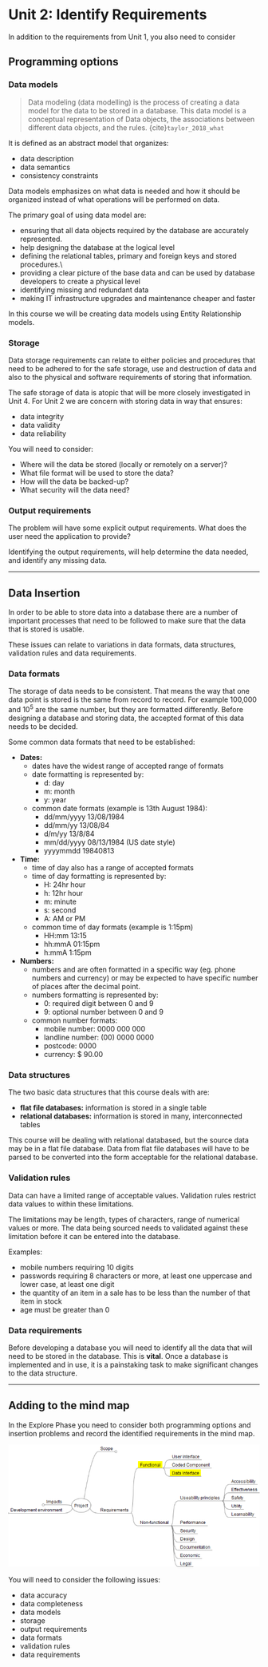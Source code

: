 # Unit 2: Identify Requirements

In addition to the requirements from Unit 1, you also need to consider

## Programming options

### Data models

> Data modeling (data modelling) is the process of creating a data model for the data to be stored in a database. This data model is a conceptual representation of Data objects, the associations between different data objects, and the rules. {cite}`taylor_2018_what`

It is defined as an abstract model that organizes:

- data description
- data semantics
- consistency constraints

Data models emphasizes on what data is needed and how it should be organized instead of what operations will be performed on data.

The primary goal of using data model are:

- ensuring that all data objects required by the database are accurately represented.
- help designing the database at the logical level
- defining the relational tables, primary and foreign keys and stored procedures.\
- providing a clear picture of the base data and can be used by database developers to create a physical level
- identifying missing and redundant data
- making IT infrastructure upgrades and maintenance cheaper and faster

In this course we will be creating data models using Entity Relationship models.

### Storage

Data storage requirements can relate to either policies and procedures that need to be adhered to for
the safe storage, use and destruction of data and also to the physical and software requirements of
storing that information.

The safe storage of data is atopic that will be more closely investigated in Unit 4. For Unit 2 we are concern with storing data in way that ensures:

- data integrity
- data validity
- data reliability

You will need to consider:

- Where will the data be stored (locally or remotely on a server)?
- What file format will be used to store the data?
- How will the data be backed-up?
- What security will the data need?

### Output requirements

The problem will have some explicit output requirements. What does the user need the application to provide?

Identifying the output requirements, will help determine the data needed, and identify any missing data.

---

## Data Insertion

In order to be able to store data into a database there are a number of important processes that need to be followed to make sure that the data that is stored is usable.

These issues can relate to variations in data formats, data structures, validation rules and data
requirements.

### Data formats

The storage of data needs to be consistent. That means the way that one data point is stored is the same from record to record. For example 100,000 and $10^5$ are the same number, but they are formatted differently. Before designing a database and storing data, the accepted format of this data needs to be decided.

Some common data formats that need to be established:

- **Dates:**
  - dates have the widest range of accepted range of formats
  - date formatting is represented by:
    - d: day
    - m: month
    - y: year
  - common date formats (example is 13th August 1984):
    - dd/mm/yyyy    13/08/1984
    - dd/mm/yy      13/08/84
    - d/m/yy        13/8/84
    - mm/dd/yyyy    08/13/1984 (US date style)
    - yyyymmdd      19840813
- **Time:**
  - time of day also has a range of accepted formats
  - time of day formatting is represented by:
    - H: 24hr hour
    - h: 12hr hour
    - m: minute
    - s: second
    - A: AM or PM
  - common time of day formats (example is 1:15pm)
    - HH:mm     13:15
    - hh:mmA    01:15pm
    - h:mmA     1:15pm
- **Numbers:**
  - numbers and are often formatted in a specific way (eg. phone numbers and currency) or may be expected to have specific number of places after the decimal point.
  - numbers formatting is represented by:
    - 0: required digit between 0 and 9
    - 9: optional number between 0 and 9
  - common number formats:
    - mobile number:    0000 000 000
    - landline number:  (00) 0000 0000
    - postcode:         0000
    - currency:         $ 90.00

### Data structures

The two basic data structures that this course deals with are:

- **flat file databases:** information is stored in a single table
- **relational databases:** information is stored in many, interconnected tables

This course will be dealing with relational databased, but the source data may be in a flat file database. Data from flat file databases will have to be parsed to be converted into the form acceptable for the relational database.

### Validation rules

Data can have a limited range of acceptable values. Validation rules restrict data values to within these limitations.

The limitations may be length, types of characters, range of numerical values or more. The data being sourced needs to validated against these limitation before it can be entered into the database.

Examples:

- mobile numbers requiring 10 digits
- passwords requiring 8 characters or more, at least one uppercase and lower case, at least one digit
- the quantity of an item in a sale has to be less than the number of that item in stock
- age must be greater than 0

### Data requirements

Before developing a database you will need to identify all the data that will need to be stored in the database. This is **vital**. Once a database is implemented and in use, it is a painstaking task to make significant changes to the data structure.

---

## Adding to the mind map

In the Explore Phase you need to consider both programming options and insertion problems and record the identified requirements in the mind map.

![mind map data](../assests/mm_data.png)

You will need to consider the following issues:

- data accuracy
- data completeness
- data models
- storage
- output requirements
- data formats
- validation rules
- data requirements
